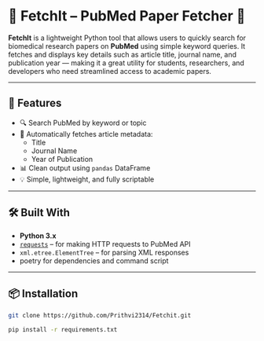 # 📄 FetchIt – PubMed Paper Fetcher 🧠

**FetchIt** is a lightweight Python tool that allows users to quickly search for biomedical research papers on **PubMed** using simple keyword queries. It fetches and displays key details such as article title, journal name, and publication year — making it a great utility for students, researchers, and developers who need streamlined access to academic papers.

---

## 🚀 Features

- 🔍 Search PubMed by keyword or topic
- 📄 Automatically fetches article metadata:
  - Title
  - Journal Name
  - Year of Publication
- 📊 Clean output using `pandas` DataFrame
- 💡 Simple, lightweight, and fully scriptable

---

## 🛠️ Built With

- **Python 3.x**
- [`requests`](https://pypi.org/project/requests/) – for making HTTP requests to PubMed API
- `xml.etree.ElementTree` – for parsing XML responses
- poetry for dependencies and command script

---

## 📦 Installation

```bash
git clone https://github.com/Prithvi2314/Fetchit.git

pip install -r requirements.txt
